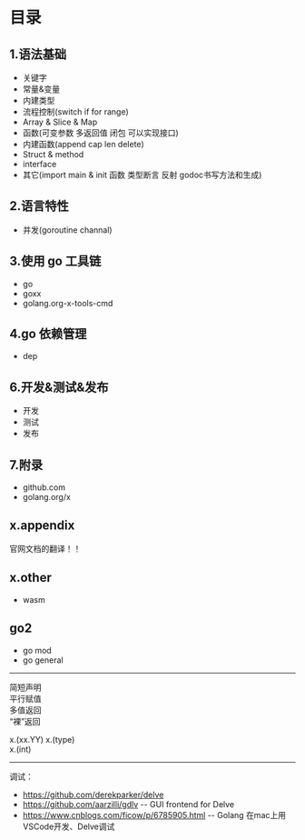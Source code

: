  # 目录

## 1.语法基础  
* 关键字
* 常量&变量
* 内建类型
* 流程控制(switch if for range)
* Array & Slice & Map
* 函数(可变参数 多返回值 闭包 可以实现接口)
* 内建函数(append cap len delete)
* Struct & method
* interface
* 其它(import main & init 函数 类型断言 反射 godoc书写方法和生成)

## 2.语言特性
* 并发(goroutine channal)

## 3.使用 go 工具链
* go
* goxx
* golang.org-x-tools-cmd

## 4.go 依赖管理
* dep

## 6.开发&测试&发布
* 开发
* 测试
* 发布

## 7.附录
* github.com
* golang.org/x

## x.appendix
官网文档的翻译！！

## x.other
* wasm

## go2
* go mod
* go general

---  

简短声明  
平行赋值  
多值返回  
“裸”返回  

x.(xx.YY)
x.(type)  
x.(int)  

---

调试：
* https://github.com/derekparker/delve
* https://github.com/aarzilli/gdlv -- GUI frontend for Delve
* https://www.cnblogs.com/ficow/p/6785905.html  -- Golang 在mac上用VSCode开发、Delve调试
